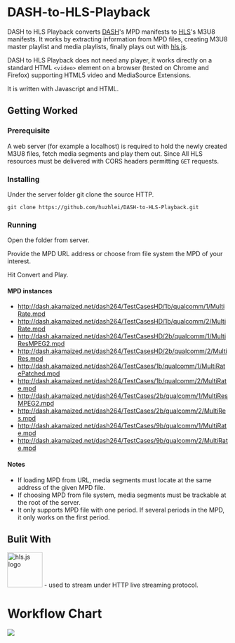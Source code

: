 # DASH-to-HLS-Playback
DASH to HLS Playback converts [DASH](https://en.wikipedia.org/wiki/Dynamic_Adaptive_Streaming_over_HTTP)'s MPD manifests to [HLS](https://en.wikipedia.org/wiki/HTTP_Live_Streaming)'s M3U8 manifests. It works by extracting information from MPD files, creating M3U8 master playlist and media playlists, finally plays out with [hls.js](https://github.com/video-dev/hls.js).

DASH to HLS Playback does not need any player, it works directly on a standard HTML `<video>` element on a browser (tested on Chrome and Firefox) supporting HTML5 video and MediaSource Extensions.

It is written with Javascript and HTML.

## Getting Worked
### Prerequisite
A web server (for example a localhost) is required to hold the newly created M3U8 files, fetch media segments and play them out. Since All HLS resources must be delivered with CORS headers permitting `GET` requests.
### Installing
Under the server folder git clone the source HTTP.
```
git clone https://github.com/huzhlei/DASH-to-HLS-Playback.git
```
### Running
Open the folder from server.

Provide the MPD URL address or choose from file system the MPD of your interest.

Hit Convert and Play.
#### MPD instances
* http://dash.akamaized.net/dash264/TestCasesHD/1b/qualcomm/1/MultiRate.mpd
* http://dash.akamaized.net/dash264/TestCasesHD/1b/qualcomm/2/MultiRate.mpd
* http://dash.akamaized.net/dash264/TestCasesHD/2b/qualcomm/1/MultiResMPEG2.mpd
* http://dash.akamaized.net/dash264/TestCasesHD/2b/qualcomm/2/MultiRes.mpd
* http://dash.akamaized.net/dash264/TestCases/1b/qualcomm/1/MultiRatePatched.mpd
* http://dash.akamaized.net/dash264/TestCases/1b/qualcomm/2/MultiRate.mpd
* http://dash.akamaized.net/dash264/TestCases/2b/qualcomm/1/MultiResMPEG2.mpd
* http://dash.akamaized.net/dash264/TestCases/2b/qualcomm/2/MultiRes.mpd
* http://dash.akamaized.net/dash264/TestCases/9b/qualcomm/1/MultiRate.mpd
* http://dash.akamaized.net/dash264/TestCases/9b/qualcomm/2/MultiRate.mpd

#### Notes
* If loading MPD from URL, media segments must locate at the same address of the given MPD file.
* If choosing MPD from file system, media segments must be trackable at the root of the server.
* It only supports MPD file with one period. If several periods in the MPD, it only works on the first period. 

## Bulit With
[<img src="https://cloud.githubusercontent.com/assets/616833/19739063/e10be95a-9bb9-11e6-8100-2896f8500138.png" alt="hls.js logo" width="80">](https://github.com/video-dev/hls.js) - used to stream under HTTP live streaming protocol.

# Workflow Chart
<img src="https://github.com/huzhlei/DASH-to-HLS-Playback/blob/master/flowchart.jpg">
